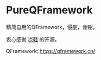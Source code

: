 # PureQFramework
精简自用的QFramework，侵删，谢谢。

衷心感谢 [凉鞋](https://github.com/liangxiegame) 的开源。

QFramework: https://qframework.cn/
